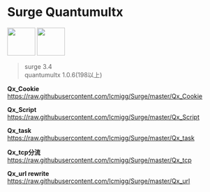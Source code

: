 # Surge Quantumultx

<img src="https://i.loli.net/2020/02/26/tEqzog3kIRWANVL.jpg" width="64">  <img src="https://i.loli.net/2020/02/26/EqO18PQXjpkCsh4.jpg" width="64">

>surge 3.4  
quantumultx 1.0.6(198以上)

**Qx_Cookie**  
https://raw.githubusercontent.com/lcmigg/Surge/master/Qx_Cookie  

**Qx_Script**  
https://raw.githubusercontent.com/lcmigg/Surge/master/Qx_Script  

**Qx_task**  
https://raw.githubusercontent.com/lcmigg/Surge/master/Qx_task  

**Qx_tcp分流**  
https://raw.githubusercontent.com/lcmigg/Surge/master/Qx_tcp  

**Qx_url rewrite**  
https://raw.githubusercontent.com/lcmigg/Surge/master/Qx_url
